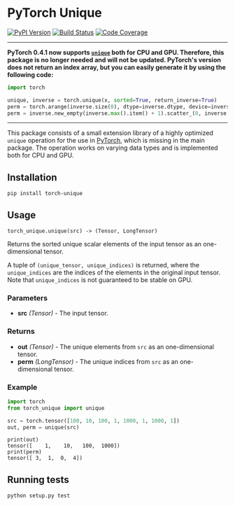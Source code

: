 [pypi-image]: https://badge.fury.io/py/torch-unique.svg
[pypi-url]: https://pypi.python.org/pypi/torch-unique
[build-image]: https://travis-ci.org/rusty1s/pytorch_unique.svg?branch=master
[build-url]: https://travis-ci.org/rusty1s/pytorch_unique
[coverage-image]: https://codecov.io/gh/rusty1s/pytorch_unique/branch/master/graph/badge.svg
[coverage-url]: https://codecov.io/github/rusty1s/pytorch_unique?branch=master

# PyTorch Unique

[![PyPI Version][pypi-image]][pypi-url]
[![Build Status][build-image]][build-url]
[![Code Coverage][coverage-image]][coverage-url]

--------------------------------------------------------------------------------

**PyTorch 0.4.1 now supports [`unique`](https://pytorch.org/docs/stable/torch.html#torch.unique) both for CPU and GPU.
Therefore, this package is no longer needed and will not be updated.
PyTorch's version does not return an index array, but you can easily generate it by using the following code:**

```python
import torch

unique, inverse = torch.unique(x, sorted=True, return_inverse=True)
perm = torch.arange(inverse.size(0), dtype=inverse.dtype, device=inverse.device)
perm = inverse.new_empty(inverse.max().item() + 1).scatter_(0, inverse, perm)
```

--------------------------------------------------------------------------------

This package consists of a small extension library of a highly optimized `unique` operation for the use in [PyTorch](http://pytorch.org/), which is missing in the main package.
The operation works on varying data types and is implemented both for CPU and GPU.

## Installation

```
pip install torch-unique
```

## Usage

```
torch_unique.unique(src) -> (Tensor, LongTensor)
```

Returns the sorted unique scalar elements of the input tensor as an one-dimensional tensor.

A tuple of `(unique_tensor, unique_indices)` is returned, where the `unique_indices` are the indices of the elements in the original input tensor. Note that `unique_indices` is not guaranteed to be stable on GPU.

### Parameters

* **src** *(Tensor)* - The input tensor.

### Returns

* **out** *(Tensor)* - The unique elements from `src` as an one-dimensional tensor.
* **perm** *(LongTensor)* - The unique indices from `src` as an one-dimensional tensor.

### Example

```py
import torch
from torch_unique import unique

src = torch.tensor([100, 10, 100, 1, 1000, 1, 1000, 1])
out, perm = unique(src)
```

```
print(out)
tensor([    1,    10,   100,  1000])
print(perm)
tensor([ 3,  1,  0,  4])
```

## Running tests

```
python setup.py test
```

